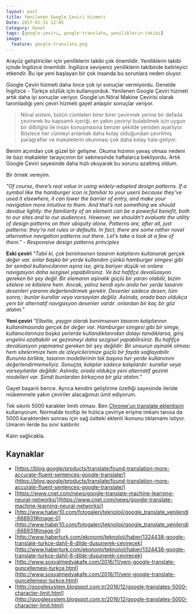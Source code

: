 ```yaml
---
layout: post
title: Yenilenen Google Çeviri hizmeti
Date: 2017-01-31 12:05
Category: Genel
tags: [google-çeviri, google-translate, yeniliklerin-takibi]
image:
  feature: google-translate.png
---
```


Arayüz geliştiriciler için yeniliklerin takibi çok önemlidir. Yeniliklerin takibi içinde İngilizce önemlidir. İngilizce seviyeniz yeniliklerin takibinde belirleyici etkendir. Bu işe yeni başlayan bir çok insanda bu sorunlara neden oluyor. 

Google Çeviri hizmeti daha önce çok iyi sonuçlar vermiyordu. Genelde İngilizce - Türkçe sözlük için kullanıyorduk. Yenilenen Google Çeviri hizmeti artık daha iyi sonuçlar veriyor. Google'un Nöral Makine Çevirisi olarak tanımladığı yeni çeviri hizmeti gayet anlaşılır sonuçlar veriyor.

> Nöral sistem, bütün cümleleri birer birer çevirmek yerine bir defada çevirerek bu kapsamlı içeriği, en yakın çeviriyi bulabilmek için uygun bir dilbilgisi ile insan konuşmasına benzer şekilde yeniden ayarlıyor. Böylece her cümleyi anlamak daha kolay olduğundan çevrilmiş paragraflar ve makalelerin okunması çok daha kolay hale geliyor.

Benim açımdan çok güzel bir gelişme. Okuma hızımın yavaş olması nedeni ile bazı makaleler tarayıcımın bir sekmesinde haftalarca bekliyordu. Artık Google Çeviri sayesinde daha hızlı okuyarak bu sorunu azaltmış oldum.

Bir örnek vereyim.

*"Of course, there’s real value in using widely-adopted design patterns. If a symbol like the hamburger icon is familiar to your users because they’ve used it elsewhere, it can lower the barrier of entry, and make your navigation more intuitive to them. And that’s not something we should devalue lightly: the familiarity of an element can be a powerful benefit, both to our sites and to our audiences. However, we shouldn’t evaluate the utility of design patterns on their ubiquity alone. Patterns are, after all, just patterns: they’re not rules or defaults. In fact, there are some rather novel alternative navigation patterns out there. Let’s take a look at a few of them."  - Responsive design patterns principles*

**Eski çeviri**
*"Tabii ki, çok benimsenen tasarım kalıplarını kullanarak gerçek değer var. onlar başka bir yerde kullandım çünkü hamburger simgesi gibi bir sembol kullanıcılarının aşina ise, giriş bariyer düşük ve onlara navigasyon daha sezgisel yapabilirsiniz. Ve biz hafifçe devalüasyon gereken bir şey değil: Bir elemanın aşinalık güçlü bir yararı olabilir, bizim sitelere ve kitlelere hem. Ancak, yalnız kendi aynı anda her yerde tasarım desenleri yararını değerlendirmek gerekir. Desenler sadece desen, tüm sonra,: bunlar kurallar veya varsayılan değiliz. Aslında, orada bazı oldukça yeni bir alternatif navigasyon desenler vardır. onlardan bir kaç bir göz atalım."*

**Yeni çeviri**
*"Elbette, yaygın olarak benimsenen tasarım kalıplarının kullanılmasında gerçek bir değer var. Hamburger simgesi gibi bir simge, kullanıcılarınıza başka yerlerde kullandıklarından dolayı tanıdıklarsa, giriş engelini azaltabilir ve gezinmeyi daha sezgisel yapabilirsiniz. Bu hafifçe devalüasyon yapmamız gereken bir şey değildir: Bir unsurun aşinalık olması hem sitelerimize hem de izleyicilerimize güçlü bir fayda sağlayabilir. Bununla birlikte, tasarım modellerinin tek başına her yerde kullanımını değerlendirmemeliyiz. Sonuçta, kalıplar sadece kalıplardır: kurallar veya varsayılanlar değildir. Aslında, orada oldukça yeni alternatif gezinti modelleri var. Şimdi bunlardan birkaçına bir göz atalım."*

Gayet başarılı bence. Ayrıca kendini geliştirme özelliği sayesinde ileride mükemmele yakın çeviriler alacağımızı ümit ediyorum.

Tek sıkıntı 5000 karakter limiti olması. Ben [Chrome'un translate eklentisini](https://chrome.google.com/webstore/detail/google-translate/aapbdbdomjkkjkaonfhkkikfgjllcleb?hl=tr) kullanıyorum. Normalde tooltip ile hızlıca çeviriye erişme imkanı tanısa da 5000 karakterden sonrası için sağ üstteki eklenti ikonunu tıklamamı istiyor. Umarım ilerde bu sınır kaldırılır.  

Kalın sağlıcakla.

## Kaynaklar

 - [https://blog.google/products/translate/found-translation-more-accurate-fluent-sentences-google-translate/](https://blog.google/products/translate/found-translation-more-accurate-fluent-sentences-google-translate/)
 - [https://www.cnet.com/news/google-translate-machine-learning-neural-networks/](https://www.cnet.com/news/google-translate-machine-learning-neural-networks/)
 - [http://www.haber10.com/fotogaleri/teknoloji/google_translate_yenilendi-668931#image-0](http://www.haber10.com/fotogaleri/teknoloji/google_translate_yenilendi-668931#image-0)
 - [http://www.haberturk.com/ekonomi/teknoloji/haber/1324438-google-translate-turkce-dahil-8-dilde-dusunerek-cevirecek](http://www.haberturk.com/ekonomi/teknoloji/haber/1324438-google-translate-turkce-dahil-8-dilde-dusunerek-cevirecek)
 - [http://www.sosyalmedyakafe.com/2016/11/yeni-google-translate-guncellemesi-turkce.html](http://www.sosyalmedyakafe.com/2016/11/yeni-google-translate-guncellemesi-turkce.html)
 - [http://googlesystem.blogspot.com.tr/2016/12/google-translates-5000-character-limit.html](http://googlesystem.blogspot.com.tr/2016/12/google-translates-5000-character-limit.html)